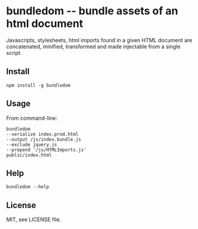 bundledom -- bundle assets of an html document
==============================================

Javascripts, stylesheets, html imports found in a given HTML document
are concatenated, minified, transformed and made injectable from a single script.

Install
-------

`npm install -g bundledom`

Usage
-----

From command-line:
```
bundledom 
--serialize index.prod.html
--output /js/index.bundle.js
--exclude jquery.js 
--prepend '/js/HTMLImports.js'
public/index.html
```

Help
----

`bundledom --help`


License
-------

MIT, see LICENSE file.

